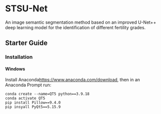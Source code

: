 # STSU-Net
An image semantic segmentation method based on an improved U-Net++ deep learning model for the identification of different fertility grades.

## Starter Guide
### Installation
#### Windows
Install Anaconda<https://www.anaconda.com/download>, then in an Anaconda Prompt run:
```
conda create --name=QT5 python==3.9.18
conda activate QT5
pip install Pillow==9.4.0
pip insyall PyQt5==5.15.9
```



